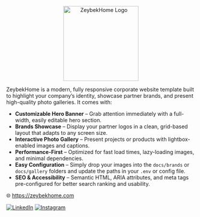 <p align="center" style="padding:10px,10px,10px;">
  <picture>
    <!-- Dark mode: use the white logo -->
    <source
      media="(prefers-color-scheme: dark)"
      srcset="https://zeybekhome.com/assets/images/zeybek-white-logo.png" />
    <!-- Light mode: use the default logo -->
    <source
      media="(prefers-color-scheme: light)"
      srcset="https://zeybekhome.com/assets/images/zeybek-logo.png" />
    <!-- Fallback -->
    <img
      src="https://zeybekhome.com/assets/images/zeybek-logo.png"
      alt="ZeybekHome Logo"
      width="200" />
  </picture>
</p>



ZeybekHome is a modern, fully responsive corporate website template built to highlight your company’s identity, showcase partner brands, and present high-quality photo galleries. It comes with:

- **Customizable Hero Banner** – Grab attention immediately with a full-width, easily editable hero section.  
- **Brands Showcase** – Display your partner logos in a clean, grid-based layout that adapts to any screen size.  
- **Interactive Photo Gallery** – Present projects or products with lightbox-enabled images and captions.  
- **Performance-First** – Optimized for fast load times, lazy-loading images, and minimal dependencies.  
- **Easy Configuration** – Simply drop your images into the `docs/brands` or `docs/gallery` folders and update the paths in your `.env` or config file.  
- **SEO & Accessibility** – Semantic HTML, ARIA attributes, and meta tags pre-configured for better search ranking and usability.

🌐 https://zeybekhome.com

[![LinkedIn](https://img.shields.io/badge/LinkedIn-Connect-blue?logo=linkedin)](https://www.linkedin.com/feed/?trk=guest_homepage-basic_nav-header-signin) [![Instagram](https://img.shields.io/badge/Instagram-Follow-magenta?logo=instagram)](https://www.instagram.com)

